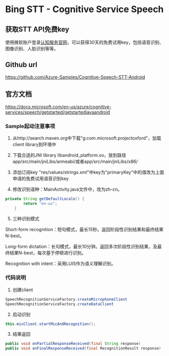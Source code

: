 # Bing STT - Cognitive Service Speech

## 获取STT API免费key
使用微软账户登录[认知服务官网](https://azure.microsoft.com/zh-cn/try/cognitive-services/)，可以获得30天的免费试用key，包括语音识别、图像识别、人脸识别等等。

## Github url
https://github.com/Azure-Samples/Cognitive-Speech-STT-Android

## 官方文档
https://docs.microsoft.com/en-us/azure/cognitive-services/speech/getstarted/getstartedjavaandroid

### Sample起动注意事项
1. 从http://search.maven.org中下载"g:com.microsoft.projectoxford"，加载client library到环境中
2. 下载合适的JNI library libandroid_platform.so，放到路径app/src/main/jniLibs/armeabi/或者app/src/main/jniLibs/x86/

3. 添加订阅key
"res/values/strings.xml"中key为"primaryKey"中的值改为上面申请的免费试用语音识别key

4. 修改识别语种：MainActivity.java文件中，改为zh-cn。
```Java
private String getDefaultLocale() {
        return "en-us";
    }
```
5. 三种识别模式

Short-form recognition：短句模式，最长15秒。返回阶段性识别结果和最终结果N-best。

Long-form dictation：长句模式，最长10分钟。返回多次阶段性识别结果，及最终结果N-best，每次基于停顿进行识别。

Recognition with intent：采用LUIS作为语义理解识别。

### 代码说明 
1. 创建client
``` Java
SpeechRecognitionServiceFactory.createMicrophoneClient
SpeechRecognitionServiceFactory.createDataClient
```

2. 启动识别
```Java
this.micClient.startMicAndRecognition();
```

3. 结果返回

``` Java
public void onPartialResponseReceived(final String response)
public void onFinalResponseReceived(final RecognitionResult response) 
```




